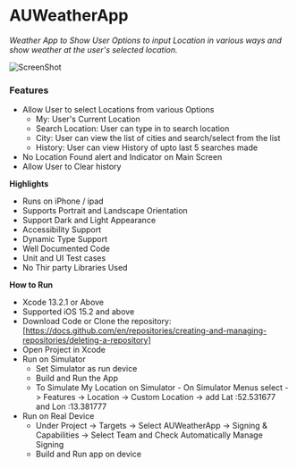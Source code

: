 # AUWeatherApp
*Weather App to Show User Options to input Location in various ways and show weather at the user's selected location.*


![ScreenShot](https://user-images.githubusercontent.com/9990064/218646403-65f47a6d-1de2-4bad-bc1b-f05690df9187.png)


### Features
- Allow User to select Locations from various Options
  - My: User's Current Location
  - Search Location: User can type in to search location
  - City: User can view the list of cities and search/select from the list
  - History: User can view History of upto last 5 searches made
- No Location Found alert and Indicator on Main Screen
- Allow User to Clear history


**Highlights**
- Runs on iPhone / ipad
- Supports Portrait and Landscape Orientation
- Support Dark and Light Appearance
- Accessibility Support
- Dynamic Type Support
- Well Documented Code
- Unit and UI Test cases
- No Thir party Libraries Used


**How to Run**
- Xcode 13.2.1 or Above
- Supported iOS 15.2 and above
- Download Code or Clone the repository: [https://docs.github.com/en/repositories/creating-and-managing-repositories/deleting-a-repository]
- Open Project in Xcode
- Run on Simulator
  - Set Simulator as run device
  - Build and Run the App
  - To Simulate My Location on Simulator - On Simulator Menus select -> Features -> Location -> Custom Location -> add Lat :52.531677 and Lon :13.381777 
- Run on Real Device 
  - Under Project -> Targets -> Select AUWeatherApp -> Signing & Capabilities -> Select Team and Check Automatically Manage Signing
  - Build and Run app on device



